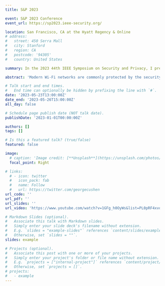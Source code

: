 ```yaml
---
title: S&P 2023

event: S&P 2023 Conference
event_url: https://sp2023.ieee-security.org/

location: San Francisco, CA at the Hyatt Regency & Online
# address:
#   street: 450 Serra Mall
#   city: Stanford
#   region: CA
#   postcode: '94305'
#   country: United States

summary: In the 2023 44th IEEE Symposium on Security and Privacy, I presented our paper "Man-in-the-Middle Attacks without Rogue AP When WPAs Meet ICMP Redirects"

abstract: 'Modern Wi-Fi networks are commonly protected by the security mechanisms, e.g., WPA, WPA2 or WPA3, and thus it is difficult for an attacker (a malicious supplicant) to hijack the traffic of other supplicants as a man-in-the-middle (MITM). In traditional Evil Twins attacks, attackers may deploy a bogus wireless access point (AP) to hijack the victim supplicants’ traffic (e.g., stealing credentials). In this paper, we uncover a new MITM attack that can evade the security mechanisms in Wi-Fi networks by spoofing the legitimate AP to send a forged ICMP redirect message to a victim supplicant and thus allow attackers to stealthily hijack the traffic from the victim supplicant without deploying any bogus AP. The core idea is to misuse the vulnerability of cross-layer interactions between WPAs and ICMP protocols, totally evading the link layer security mechanisms enforced by WPAs. We resolve two requirements to successfully launch our attack. First, when the attacker spoofs the legitimate AP to craft an ICMP redirect message, the legitimate AP cannot recognize and filter out those forged ICMP redirect messages. We uncover a new vulnerability (CVE-2022-25667) of the Network Processing Units (NPUs) in AP routers that restrict the AP routers from blocking fake ICMP error messages passing through the router. We test 55 popular wireless routers from 10 well-known AP vendors, and none of these routers can block the forged ICMP redirect messages due to this vulnerability. Second, we develop a new method to ensure the forged ICMP redirect message can evade the legitimacy check of the victim supplicant and then poison its routing table. We conduct an extensive measurement study on 122 real-world Wi-Fi networks, covering all prevalent Wi-Fi security modes. The experimental results show that 109 out of the 122 (89%) evaluated Wi-Fi networks are vulnerable to our attack. Besides notifying the vulnerability to the NPU manufacturers and the AP vendors, we develop two countermeasures to throttle the identified attack.'

# Talk start and end times.
#   End time can optionally be hidden by prefixing the line with `#`.
date: '2023-05-23T13:00:00Z'
date_end: '2023-05-26T15:00:00Z'
all_day: false

# Schedule page publish date (NOT talk date).
publishDate: '2023-01-01T00:00:00Z'

authors: []
tags: []

# Is this a featured talk? (true/false)
featured: false

image:
  # caption: 'Image credit: [**Unsplash**](https://unsplash.com/photos/bzdhc5b3Bxs)'
  focal_point: Right

# links:
  # - icon: twitter
  #   icon_pack: fab
  #   name: Follow
  #   url: https://twitter.com/georgecushen
url_code: ''
url_pdf: ''
url_slides: ''
url_video: 'https://www.youtube.com/watch?v=1GFg_h0OyWs&list=PL0pRF4xvoD0kRsa5AeL9ncGw7CnLdIr7A&index=104&t=777s&ab_channel=IEEESymposiumonSecurityandPrivacy'

# Markdown Slides (optional).
#   Associate this talk with Markdown slides.
#   Simply enter your slide deck's filename without extension.
#   E.g. `slides = "example-slides"` references `content/slides/example-slides.md`.
#   Otherwise, set `slides = ""`.
slides: example

# Projects (optional).
#   Associate this post with one or more of your projects.
#   Simply enter your project's folder or file name without extension.
#   E.g. `projects = ["internal-project"]` references `content/project/deep-learning/index.md`.
#   Otherwise, set `projects = []`.
# projects:
#   - example
---
```


<!-- {{% callout note %}}
Click on the **Slides** button above to view the built-in slides feature.
{{% /callout %}}

Slides can be added in a few ways:

- **Create** slides using Wowchemy's [_Slides_](https://wowchemy.com/docs/managing-content/#create-slides) feature and link using `slides` parameter in the front matter of the talk file
- **Upload** an existing slide deck to `static/` and link using `url_slides` parameter in the front matter of the talk file
- **Embed** your slides (e.g. Google Slides) or presentation video on this page using [shortcodes](https://wowchemy.com/docs/writing-markdown-latex/).

Further event details, including [page elements](https://wowchemy.com/docs/writing-markdown-latex/) such as image galleries, can be added to the body of this page. -->
